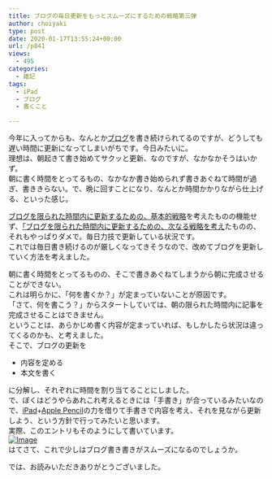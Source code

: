 ```yaml
---
title: ブログの毎日更新をもっとスムーズにするための戦略第三弾
author: choiyaki
type: post
date: 2020-01-17T13:55:24+00:00
url: /p841
views:
  - 495
categories:
  - 雑記
tags:
  - iPad
  - ブログ
  - 書くこと

---
```

今年に入ってからも、なんとか[ブログ][1]を書き続けられてるのですが、どうしても遅い時間に更新になってしまいがちです。今日みたいに。  
理想は、朝起きて書き始めてサクッと更新、なのですが、なかなかそうはいかず。  
朝に書く時間をとってるもの、なかなか書き始められず書きあぐねて時間が過ぎ、書ききらない。で、晩に回すことになり、なんとか時間かかりながら仕上げる、といった感じ。

[ブログを限られた時間内に更新するための、基本的戦略][2]を考えたものの機能せず、[「ブログを限られた時間内に更新するための、次なる戦略を考え][3]たものの、それもやっぱりダメで。毎日力技で更新している状況です。  
これでは毎日書き続けるのが厳しくなってきそうなので、改めてブログを更新していく方法を考えました。

朝に書く時間をとってるものの、そこで書きあぐねてしまうから朝に完成させることができない。  
これは明らかに、「何を書くか？」が定まっていないことが原因です。  
「さて、何を書こう？」からスタートしていては、朝の限られた時間内に記事を完成させることはできません。  
ということは、あらかじめ書く内容が定まっていれば、もしかしたら状況は違ってくるのかも、と考えました。  
そこで、ブログの更新を

  * 内容を定める
  * 本文を書く

に分解し、それぞれに時間を割り当てることにしました。  
で、ぼくはどうやらあれこれ考えるときには「手書き」が合っているみたいなので、[iPad][4]+[Apple Pencil][5]の力を借りて手書きで内容を考え、それを見ながら更新しよう、という方針で行ってみたいと思います。  
実際、このエントリもそのようにして書いています。  
[![Image][6]][7]  
はてさて、これで少しはブログ書き書きがスムーズになるのでしょうか。

では、お読みいただきありがとうございました。

 [1]: https://scrapbox.io/choiyaki-hondana/%E3%83%96%E3%83%AD%E3%82%B0
 [2]: https://choiyaki.com/?p=692
 [3]: https://choiyaki.com/?p=712
 [4]: https://scrapbox.io/choiyaki-hondana/iPad
 [5]: https://scrapbox.io/choiyaki-hondana/Apple_Pencil
 [6]: https://gyazo.com/6264c6c6569f931a9b83875ff6d9cfbc/thumb/1000
 [7]: https://gyazo.com/6264c6c6569f931a9b83875ff6d9cfbc